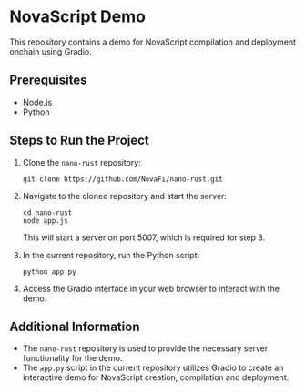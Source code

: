 # NovaScript Demo

This repository contains a demo for NovaScript compilation and deployment onchain using Gradio.

## Prerequisites

- Node.js
- Python

## Steps to Run the Project

1. Clone the `nano-rust` repository:
   ```
   git clone https://github.com/NovaFi/nano-rust.git
   ```

2. Navigate to the cloned repository and start the server:
   ```
   cd nano-rust
   node app.js
   ```
   This will start a server on port 5007, which is required for step 3.

3. In the current repository, run the Python script:
   ```
   python app.py
   ```
   
4. Access the Gradio interface in your web browser to interact with the demo.

## Additional Information

- The `nano-rust` repository is used to provide the necessary server functionality for the demo.
- The `app.py` script in the current repository utilizes Gradio to create an interactive demo for NovaScript creation, compilation and deployment.
